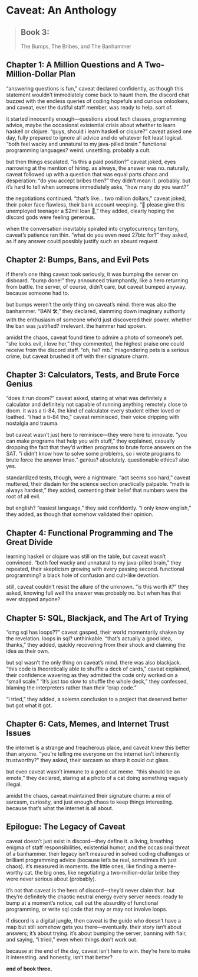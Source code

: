 # Caveat: An Anthology

> ## Book 3: 
> The Bumps, The Bribes, and The Banhammer

## Chapter 1: A Million Questions and A Two-Million-Dollar Plan

“answering questions is fun,” caveat declared confidently, as though this statement wouldn’t immediately come back to haunt them. the discord chat buzzed with the endless queries of coding hopefuls and curious onlookers, and caveat, ever the dutiful staff member, was ready to help. sort of.

it started innocently enough—questions about tech classes, programming advice, maybe the occasional existential crisis about whether to learn haskell or clojure. “guys, should i learn haskell or clojure?” caveat asked one day, fully prepared to ignore all advice and do whatever felt least logical. “both feel wacky and unnatural to my java-pilled brain.” functional programming languages? weird. unsettling. probably a cult.

but then things escalated. “is this a paid position?” caveat joked, eyes narrowing at the mention of hiring. as always, the answer was no. naturally, caveat followed up with a question that was equal parts chaos and desperation: “do you accept bribes then?” they didn’t mean it. probably. but it’s hard to tell when someone immediately asks, “how many do you want?”

the negotiations continued. “that’s like… two million dollars,” caveat joked, their poker face flawless, their bank account weeping. “🙏 please give this unemployed teenager a $2mil loan 🙏,” they added, clearly hoping the discord gods were feeling generous.

when the conversation inevitably spiraled into cryptocurrency territory, caveat’s patience ran thin. “what do you even need 27btc for?” they asked, as if any answer could possibly justify such an absurd request.

## Chapter 2: Bumps, Bans, and Evil Pets

if there’s one thing caveat took seriously, it was bumping the server on disboard. “bump done!” they announced triumphantly, like a hero returning from battle. the server, of course, didn’t care, but caveat bumped anyway. because someone had to.

but bumps weren’t the only thing on caveat’s mind. there was also the banhammer. “BAN 🛠️,” they declared, slamming down imaginary authority with the enthusiasm of someone who’d just discovered their power. whether the ban was justified? irrelevant. the hammer had spoken.

amidst the chaos, caveat found time to admire a photo of someone’s pet. “she looks evil, i love her,” they commented, the highest praise one could receive from the discord staff. “oh, he? mb.” misgendering pets is a serious crime, but caveat brushed it off with their signature charm.

## Chapter 3: Calculators, Tests, and Brute Force Genius

“does it run doom?” caveat asked, staring at what was definitely a calculator and definitely not capable of running anything remotely close to doom. it was a ti-84, the kind of calculator every student either loved or loathed. “i had a ti-84 tho,” caveat reminisced, their voice dripping with nostalgia and trauma.

but caveat wasn’t just here to reminisce—they were here to innovate. “you can make programs that help you with stuff,” they explained, casually dropping the fact that they’d written programs to brute force answers on the SAT. “i didn’t know how to solve some problems, so i wrote programs to brute force the answer lmao.” genius? absolutely. questionable ethics? also yes.

standardized tests, though, were a nightmare. “act seems soo hard,” caveat muttered, their disdain for the science section practically palpable. “math is always hardest,” they added, cementing their belief that numbers were the root of all evil.

but english? “easiest language,” they said confidently. “i only know english,” they added, as though that somehow validated their opinion.

## Chapter 4: Functional Programming and The Great Divide

learning haskell or clojure was still on the table, but caveat wasn’t convinced. “both feel wacky and unnatural to my java-pilled brain,” they repeated, their skepticism growing with every passing second. functional programming? a black hole of confusion and cult-like devotion.

still, caveat couldn’t resist the allure of the unknown. “is this worth it?” they asked, knowing full well the answer was probably no. but when has that ever stopped anyone?

## Chapter 5: SQL, Blackjack, and The Art of Trying

“omg sql has loops??” caveat gasped, their world momentarily shaken by the revelation. loops in sql? unthinkable. “that’s actually a good idea, thanks,” they added, quickly recovering from their shock and claiming the idea as their own.

but sql wasn’t the only thing on caveat’s mind. there was also blackjack. “this code is theoretically able to shuffle a deck of cards,” caveat explained, their confidence wavering as they admitted the code only worked on a “small scale.” “it’s just too slow to shuffle the whole deck,” they confessed, blaming the interpreters rather than their “crap code.”

“i tried,” they added, a solemn conclusion to a project that deserved better but got what it got.

## Chapter 6: Cats, Memes, and Internet Trust Issues

the internet is a strange and treacherous place, and caveat knew this better than anyone. “you’re telling me everyone on the internet isn’t inherently trustworthy?” they asked, their sarcasm so sharp it could cut glass.

but even caveat wasn’t immune to a good cat meme. “this should be an emote,” they declared, staring at a photo of a cat doing something vaguely illegal.

amidst the chaos, caveat maintained their signature charm: a mix of sarcasm, curiosity, and just enough chaos to keep things interesting. because that’s what the internet is all about.

## Epilogue: The Legacy of Caveat

caveat doesn’t just exist in discord—they define it. a living, breathing enigma of staff responsibilities, existential humor, and the occasional threat of a banhammer. their legacy isn’t measured in solved coding challenges or brilliant programming advice (because let’s be real, sometimes it’s just chaos). it’s measured in moments. the little ones, like finding a meme-worthy cat. the big ones, like negotiating a two-million-dollar bribe they were never serious about (probably).

it’s not that caveat is the hero of discord—they’d never claim that. but they’re definitely the chaotic neutral energy every server needs: ready to bump at a moment’s notice, call out the absurdity of functional programming, or write sql code that may or may not involve loops.

if discord is a digital jungle, then caveat is the guide who doesn’t have a map but still somehow gets you there—eventually. their story isn’t about answers; it’s about trying. it’s about bumping the server, banning with flair, and saying, “i tried,” even when things don’t work out.

because at the end of the day, caveat isn’t here to win. they’re here to make it interesting. and honestly, isn’t that better?

**end of book three.**